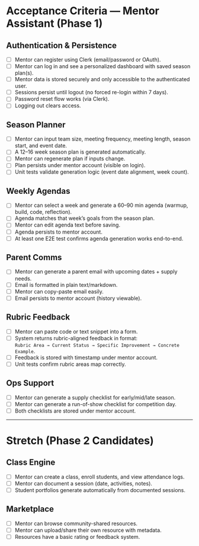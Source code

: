 # Acceptance Criteria — Mentor Assistant (Phase 1)

## Authentication & Persistence
- [ ] Mentor can register using Clerk (email/password or OAuth).  
- [ ] Mentor can log in and see a personalized dashboard with saved season plan(s).  
- [ ] Mentor data is stored securely and only accessible to the authenticated user.  
- [ ] Sessions persist until logout (no forced re-login within 7 days).  
- [ ] Password reset flow works (via Clerk).  
- [ ] Logging out clears access.  

## Season Planner
- [ ] Mentor can input team size, meeting frequency, meeting length, season start, and event date.  
- [ ] A 12–16 week season plan is generated automatically.  
- [ ] Mentor can regenerate plan if inputs change.  
- [ ] Plan persists under mentor account (visible on login).  
- [ ] Unit tests validate generation logic (event date alignment, week count).  

## Weekly Agendas
- [ ] Mentor can select a week and generate a 60–90 min agenda (warmup, build, code, reflection).  
- [ ] Agenda matches that week’s goals from the season plan.  
- [ ] Mentor can edit agenda text before saving.  
- [ ] Agenda persists to mentor account.  
- [ ] At least one E2E test confirms agenda generation works end-to-end.  

## Parent Comms
- [ ] Mentor can generate a parent email with upcoming dates + supply needs.  
- [ ] Email is formatted in plain text/markdown.  
- [ ] Mentor can copy-paste email easily.  
- [ ] Email persists to mentor account (history viewable).  

## Rubric Feedback
- [ ] Mentor can paste code or text snippet into a form.  
- [ ] System returns rubric-aligned feedback in format:  
  `Rubric Area → Current Status → Specific Improvement → Concrete Example`.  
- [ ] Feedback is stored with timestamp under mentor account.  
- [ ] Unit tests confirm rubric areas map correctly.  

## Ops Support
- [ ] Mentor can generate a supply checklist for early/mid/late season.  
- [ ] Mentor can generate a run-of-show checklist for competition day.  
- [ ] Both checklists are stored under mentor account.  

---

# Stretch (Phase 2 Candidates)

## Class Engine
- [ ] Mentor can create a class, enroll students, and view attendance logs.  
- [ ] Mentor can document a session (date, activities, notes).  
- [ ] Student portfolios generate automatically from documented sessions.  

## Marketplace
- [ ] Mentor can browse community-shared resources.  
- [ ] Mentor can upload/share their own resource with metadata.  
- [ ] Resources have a basic rating or feedback system.  
